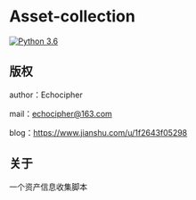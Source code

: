 # Asset-collection

[![Python 3.6](https://img.shields.io/badge/python-3.6-yellow.svg)](https://www.python.org/)

## 版权 ##

author：Echocipher

mail：echocipher@163.com

blog：https://www.jianshu.com/u/1f2643f05298

## 关于 ##

一个资产信息收集脚本


